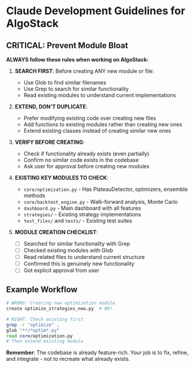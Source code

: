 # Claude Development Guidelines for AlgoStack

## CRITICAL: Prevent Module Bloat

**ALWAYS follow these rules when working on AlgoStack:**

1. **SEARCH FIRST**: Before creating ANY new module or file:
   - Use Glob to find similar filenames
   - Use Grep to search for similar functionality
   - Read existing modules to understand current implementations

2. **EXTEND, DON'T DUPLICATE**: 
   - Prefer modifying existing code over creating new files
   - Add functions to existing modules rather than creating new ones
   - Extend existing classes instead of creating similar new ones

3. **VERIFY BEFORE CREATING**:
   - Check if functionality already exists (even partially)
   - Confirm no similar code exists in the codebase
   - Ask user for approval before creating new modules

4. **EXISTING KEY MODULES TO CHECK**:
   - `core/optimization.py` - Has PlateauDetector, optimizers, ensemble methods
   - `core/backtest_engine.py` - Walk-forward analysis, Monte Carlo
   - `dashboard.py` - Main dashboard with all features
   - `strategies/` - Existing strategy implementations
   - `test_files/` and `tests/` - Existing test suites

5. **MODULE CREATION CHECKLIST**:
   - [ ] Searched for similar functionality with Grep
   - [ ] Checked existing modules with Glob
   - [ ] Read related files to understand current structure
   - [ ] Confirmed this is genuinely new functionality
   - [ ] Got explicit approval from user

## Example Workflow

```bash
# WRONG: Creating new optimization module
create optimize_strategies_new.py  # NO!

# RIGHT: Check existing first
grep -r "optimize" .
glob "**/*optim*.py"
read core/optimization.py
# Then extend existing module
```
**Remember**: The codebase is already feature-rich. Your job is to fix, refine, and integrate - not to recreate what already exists.